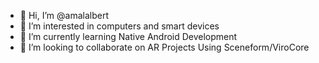 - 👋 Hi, I’m @amalalbert
- 👀 I’m interested in computers and smart devices
- 🌱 I’m currently learning Native Android Development
- 💞️ I’m looking to collaborate on AR Projects Using Sceneform/ViroCore


<!---
amalalbert/amalalbert is a ✨ special ✨ repository because its `README.md` (this file) appears on your GitHub profile.
You can click the Preview link to take a look at your changes.
--->
